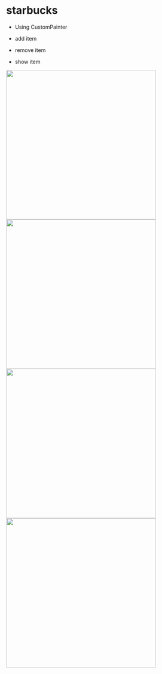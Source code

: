 # starbucks

* Using CustomPainter 
 
* add item 
* remove item
* show item

<img src="https://raw.githubusercontent.com/j-j-gajjar/starBuck_Simple_UI_With_CustomPainter/master/ScreenShots/Screenshot_1595245097.png" height="400">   <img src="https://raw.githubusercontent.com/j-j-gajjar/starBuck_Simple_UI_With_CustomPainter/master/ScreenShots/Screenshot_1595245111.png" height="400">  <img src="https://raw.githubusercontent.com/j-j-gajjar/starBuck_Simple_UI_With_CustomPainter/master/ScreenShots/Screenshot_1595245120.png" height="400">  <img src="https://raw.githubusercontent.com/j-j-gajjar/starBuck_Simple_UI_With_CustomPainter/master/ScreenShots/Screenshot_1595245133.png" height="400">
